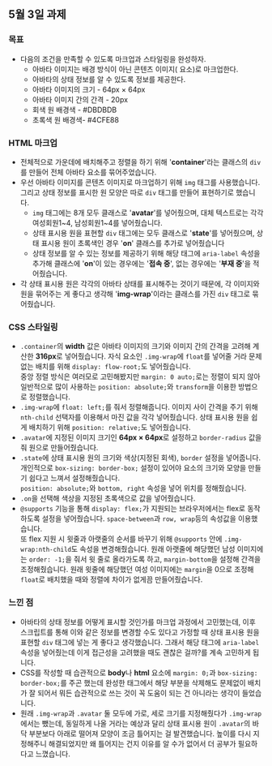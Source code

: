 ## 5월 3일 과제

### 목표
- 다음의 조건을 만족할 수 있도록 마크업과 스타일링을 완성하자.
  - 아바타 이미지는 배경 방식이 아닌 콘텐츠 이미지(<img> 요소)로 마크업한다.
  - 아바타의 상태 정보를 알 수 있도록 정보를 제공한다.
  - 아바타 이미지의 크기 - 64px × 64px
  - 아바타 이미지 간의 간격 - 20px
  - 회색 원 배경색 - #DBDBDB
  - 초록색 원 배경색- #4CFE88

### HTML 마크업
- 전체적으로 가운데에 배치해주고 정렬을 하기 위해 '**container**'라는 클래스의 `div`를 만들어 전체 아바타 요소를 묶어주었습니다.
- 우선 아바타 이미지를 콘텐츠 이미지로 마크업하기 위해 `img` 태그를 사용했습니다. 그리고 상태 정보를 표시한 원 모양은 따로 `div` 태그를 만들어 표현하기로 했습니다.   
  - `img` 태그에는 8개 모두 클래스로 '**avatar**'를 넣어줬으며, 대체 텍스트로는 각각 여성회원1\~4, 남성회원1\~4를 넣어줬습니다.   
  - 상태 표시용 원을 표현할 `div` 태그에는 모두 클래스로 '**state**'를 넣어줬으며, 상태 표시용 원이 초록색인 경우 '**on**' 클래스를 추가로 넣어줬습니다
  - 상태 정보를 알 수 있는 정보를 제공하기 위해 해당 태그에 `aria-label` 속성을 추가해 클래스에 '**on**'이 있는 경우에는 '**접속 중**', 없는 경우에는 '**부재 중**'을 적어줬습니다.
- 각 상태 표시용 원은 각각의 아바타 상태를 표시해주는 것이기 때문에, 각 이미지와 원을 묶어주는 게 좋다고 생각해 '**img-wrap**'이라는 클래스를 가진 `div` 태그로 묶어줬습니다.

### CSS 스타일링
- `.container`의 **width** 값은 아바타 이미지의 크기와 이미지 간의 간격을 고려해 계산한 **316px**로 넣어줬습니다. 자식 요소인 `.img-wrap`에 `float`를 넣어줄 거라 문제 없는 배치를 위해 `display: flow-root;`도 넣어줬습니다.   
중앙 정렬 방식은 여러모로 고민해봤지만 `margin: 0 auto;`로는 정렬이 되지 않아 일반적으로 많이 사용하는 `position: absolute;`와 `transform`을 이용한 방법으로 정렬했습니다.
- `.img-wrap`에 `float: left;`를 줘서 정렬해줍니다. 이미지 사이 간격을 주기 위해 `nth-child` 선택자를 이용해서 마진 값을 각각 넣어줬습니다. 상태 표시용 원을 쉽게 배치하기 위해 `position: relative;`도 넣어줬습니다.
- `.avatar`에 지정된 이미지 크기인 **64px × 64px**로 설정하고 `border-radius` 값을 줘 원으로 만들어줬습니다. 
- `.state`에 상태 표시용 원의 크기와 색상(지정된 회색), `border` 설정을 넣어줍니다. 개인적으로 `box-sizing: border-box;` 설정이 있어야 요소의 크기와 모양을 만들기 쉽다고 느껴서 설정해줬습니다.   
`position: absolute;`와 `bottom, right` 속성을 넣어 위치를 정해줬습니다.
- `.on`을 선택해 색상을 지정된 초록색으로 값을 넣어줬습니다.
- `@supports` 기능을 통해 `display: flex;`가 지원되는 브라우저에서는 flex로 동작하도록 설정을 넣어줬습니다. `space-between`과 `row, wrap`등의 속성값을 이용했습니다.   
또 flex 지원 시 윗줄과 아랫줄의 순서를 바꾸기 위해 `@supports` 안에 `.img-wrap:nth-child`도 속성을 변경해줬습니다. 원래 아랫줄에 해당했던 남성 이미지에는 `order: -1;`을 줘서 윗 줄로 올라가도록 하고, `margin-bottom`을 설정해 간격을 조정해줬습니다. 원래 윗줄에 해당했던 여성 이미지에는 `margin`을 0으로 조정해 `float`로 배치했을 때와 정렬에 차이가 없게끔 만들어줬습니다.


### 느낀 점
- 아바타의 상태 정보를 어떻게 표시할 것인가를 마크업 과정에서 고민했는데, 이후 스크립트를 통해 이와 같은 정보를 변경할 수도 있다고 가정할 때 상태 표시용 원을 표현할 `div` 태그에 넣는 게 좋다고 생각했습니다. 그래서 해당 태그에 `aria-label` 속성을 넣어줬는데 이게 접근성을 고려했을 때도 괜찮은 걸까?를 계속 고민하게 됩니다.
- CSS를 작성할 때 습관적으로 **body**나 **html** 요소에 `margin: 0;`과 `box-sizing: border-box;`를 주곤 했는데 완성한 태그에서 해당 부분을 삭제해도 문제없이 배치가 잘 되어서 뭐든 습관적으로 쓰는 것이 꼭 도움이 되는 건 아니라는 생각이 들었습니다.
- 원래 `.img-wrap`과 `.avatar` 둘 모두에 가로, 세로 크기를 지정해줬다가 `.img-wrap`에서는 뺐는데, 동일하게 나올 거라는 예상과 달리 상태 표시용 원이 `.avatar`의 바닥 부분보다 아래로 떨어져 모양이 조금 틀어지는 걸 발견했습니다. 높이를 다시 지정해주니 해결되었지만 왜 틀어지는 건지 이유를 알 수가 없어서 더 공부가 필요하다고 느꼈습니다.